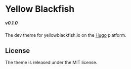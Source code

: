 # Yellow Blackfish
##### v0.1.0

The dev theme for yellowblackfish.io on the [Hugo](https://gohugo.io) platform.

## License

The theme is released under the MIT license.
